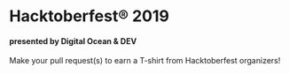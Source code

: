 # Hacktoberfest® 2019
#### presented by Digital Ocean & DEV

Make your pull request(s) to earn a T-shirt from Hacktoberfest organizers!
